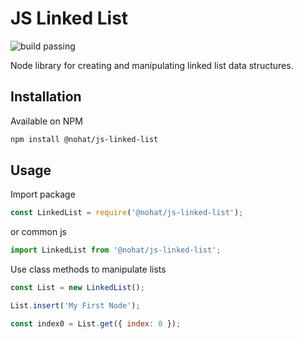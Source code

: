 # JS Linked List

![build passing](https://travis-ci.com/JacobKnaack/js-linked-list.svg?branch=master)

Node library for creating and manipulating linked list data structures.

## Installation

Available on NPM

```bash
npm install @nohat/js-linked-list
```

## Usage

Import package

```js
const LinkedList = require('@nohat/js-linked-list');
```
or common js
```js
import LinkedList from '@nohat/js-linked-list';
```

Use class methods to manipulate lists

```js
const List = new LinkedList();

List.insert('My First Node');

const index0 = List.get({ index: 0 });
```

